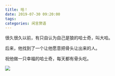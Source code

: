 ```yaml
---
title: 哈！
date: 2019-07-30 09:20:00
tags:
categories: 闲言赘语
---
```


很久很久以前，有只自认为自己是狼的哈士奇，叫大哈。

后来，他找到了一个让他愿意把骨头让出来的人。

祝他做一只幸福的哈士奇，每天都有骨头吃。

![](husky.gif)
